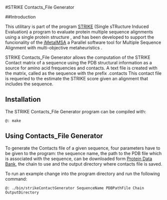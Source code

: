 
#STRIKE Contacts_File Generator

##Introduction

This utilitary is part of the program [STRIKE](http://www.tcoffee.org/Projects/strike/) (Single sTRucture Induced Evaluation) a program to evaluate protein multiple sequence alignments using a single protein structure , and has been developed to support the funcionality of the  [jMetalMSA](https://github.com/jMetal/jMetalMSA) a Parallel software tool for Multiple Sequence Alignment with multi-objective metaheuristics .

STRIKE Contacts_File Generator allows the computation of the STRIKE Contact matrix of a sequence using the PDB structural information as a source for amino acid frequencies and contacts. A text file is created with the matrix, called as the sequence with the prefix .contacts
This contact file is requeried to the estimate the STRIKE score given an alignment that includes the sequence.

## Installation

The STRIKE Contacts_File Generator program can be compiled with:
```
@: make
```

## Using Contacts_File Generator

To generate the Contacts file of a given sequence, four parameters have to be given to the program: the sequence name, the path to the PDB file which is associated with the sequence, can be downloaded form [Protein Data Bank](http://www.rcsb.org), the chain to use and the output directory where contacts file is saved. 

To run an example change into the program directory and run the following command:
```
@: ./bin/strikeContactGenerator SequenceName PDBPathFile Chain OutputDirectory
```



